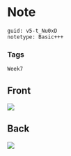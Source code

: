 # Note
```
guid: v5-t_Nu0xD
notetype: Basic+++
```

### Tags
```
Week7
```

## Front
<img src="paste-a89d6ec1ddf68c10187b628a160234df14146cd7.jpg">

## Back
<img src="paste-d5868875f0b4824f3e3fecc6cf0c75ecf241f405.jpg">

